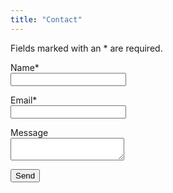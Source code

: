```yaml
---
title: "Contact"
---
```

<p>Fields marked with an &ast; are required.</p>
<form action="/thank-you" method="post" name="contact" data-netlify="true" netlify-honeypot="bot-field" data-netlify-recaptcha="true" netlify>
    <label style="display: none;">Don’t fill this out if you’re human: <input name="bot-field" /></label>
    <p>
        <label for="name">Name&ast;<br />
        <input type="text" id="name" name="name" required></label>
    </p>
    <p>
        <label for="email">Email&ast;<br />
        <input type="email" id="email" name="email" required></label>
    </p>
    <p>
        <label for="message">Message<br />
        <textarea id="message" name="message"></textarea></label>
    </p>
    <p>
        <div data-netlify-recaptcha="true"></div>
    </p>
    <p>
        <button type="submit" style="cursor:pointer">Send</button>
    </p>
</form>